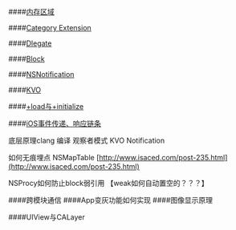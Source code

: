 ####[内存区域](https://www.jianshu.com/writer#/notebooks/41510456/notes/66566740/preview)

####[Category Extension](https://www.jianshu.com/writer#/notebooks/41510456/notes/66462207/preview)

####[Dlegate](https://www.jianshu.com/writer#/notebooks/41510456/notes/66959154/preview)

####[Block](https://www.jianshu.com/writer#/notebooks/41510456/notes/66534294/preview)

####[NSNotification](https://www.jianshu.com/writer#/notebooks/41510456/notes/66960172/preview)

####[KVO](https://www.jianshu.com/writer#/notebooks/41510456/notes/67018557/preview)

####[+load与+initialize](https://www.jianshu.com/writer#/notebooks/41510456/notes/66519460/preview)

####[iOS事件传递、响应链条](https://www.jianshu.com/writer#/notebooks/41510456/notes/66429686/preview)







底层原理clang 编译
观察者模式 KVO Notification

如何无痕埋点
NSMapTable
[http://www.isaced.com/post-235.html](http://www.isaced.com/post-235.html)

NSProcy如何防止block弱引用
【weak如何自动置空的？？？】

####跨模块通信
####App变灰功能如何实现
####图像显示原理



####UIView与CALayer

